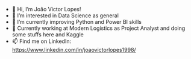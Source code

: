 - 👋 Hi, I’m João Victor Lopes!
- 👀 I’m interested in Data Science as general
- 🌱 I’m currently improving Python and Power BI skills
- 💞️ Currently working at Modern Logistics as Project Analyst and doing some stuffs here and Kaggle
- 📫 Find me on LinkedIn: https://www.linkedin.com/in/joaovictorlopes1998/

<!---
joaovictorlopes1998/joaovictorlopes1998 is a ✨ special ✨ repository because its `README.md` (this file) appears on your GitHub profile.
You can click the Preview link to take a look at your changes.
--->
